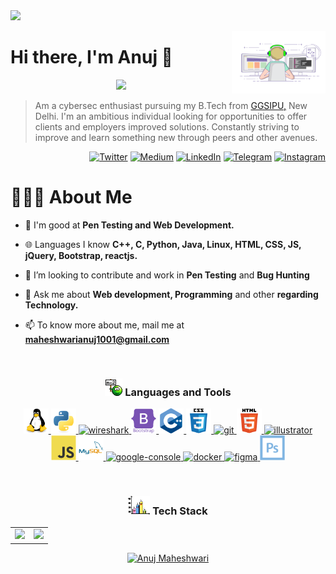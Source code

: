 <img src="https://komarev.com/ghpvc/?username=dummy-co-der&label=Profile%20views&color=0e75b6&style=flat"> 

<p>
  <img align="right" alt="GIF" src="Images/ReadMe.gif" width="150" height="100"/>
</p>

<!-- <h1 align="center">Hello Everyone!! </h1> -->
# Hi there, I'm Anuj 👋
<p align="center"> 
  <img src="https://readme-typing-svg.herokuapp.com?color=0d8eceF&size=30&center=true&vCenter=true&width=550&height=30&lines=An+Ethical+Hacker+🛠;Frontend+Web+Developer+💻;A+Problem+Solver+🕵;+An+Open+Source+Enthusiast+☀;+A+Learner+👨">
</p>
<!-- [![Twitter Follow](https://img.shields.io/twitter/follow/anujmaheshwri?color=1DA1F2&logo=twitter&style=for-the-badge)](https://twitter.com/anujmaheshwri) -->


> Am a cybersec enthusiast pursuing my B.Tech from <a href="http://www.ipu.ac.in/"> GGSIPU,</a> New Delhi.
    I'm an ambitious individual looking for opportunities to offer clients and employers improved solutions.
    Constantly striving to improve and learn something new through peers and other avenues.
   

<!-- - 🔭 I’m currently working on **Bug Hunting** and **Pen Testing.** -->
<p align="end">
<a href="https://twitter.com/anujmaheshwri" target="blank"><img alt="Twitter" src="https://img.shields.io/badge/twitter-gray?style=flat-square&logo=twitter"/></a> 
<a href="https://medium.com/@anujmaheshwri"><img alt="Medium" src="https://img.shields.io/badge/medium-gray?style=flat-square&logo=medium"></a>
<a href="https://www.linkedin.com/in/anujmaheshwri/"><img alt="LinkedIn" src="https://img.shields.io/badge/LinkedIn-gray?style=flat-square&logo=linkedin"></a>
<a href="https://t.me/anujmaheshwri"><img alt="Telegram" src="https://img.shields.io/badge/telegram-gray?style=flat-square&logo=telegram"></a>
<a href="https://www.instagram.com/_anuj._.maheshwari_/"><img alt="Instagram" src="https://img.shields.io/badge/instagram-gray?style=flat-square&logo=instagram"></a>
</p>

<h1> 👨🏻‍💻 About Me </h1>

- 🌱 I'm good at **Pen Testing and Web Development.**

- 🌐 Languages I know **C++, C, Python, Java, Linux, HTML, CSS, JS, jQuery, Bootstrap, reactjs.**

- 👯 I’m looking to contribute and work in **Pen Testing** and **Bug Hunting**

- 💬 Ask me about **Web development, Programming** and other **regarding Technology.**

- 📫 To know more about me, mail me at **maheshwarianuj1001@gmail.com**

<br>



<h3 align="center"><img src="Images/language.gif" width="28" /> Languages and Tools </h3>
<p align="center">
    <a href="https://www.linux.org/"> <img
            src="https://raw.githubusercontent.com/devicons/devicon/master/icons/linux/linux-original.svg" alt="linux"
            width="40" height="40" /> </a>
    <a href="https://www.python.org"> <img
            src="https://raw.githubusercontent.com/devicons/devicon/master/icons/python/python-original.svg"
            alt="python" width="40" height="40" /> </a>
    <a href="https://www.wireshark.org/"> <img src="https://avatars.githubusercontent.com/u/6233056?s=200&v=4"
            alt="wireshark" width="40" height="40" /> </a>
    <a href="https://getbootstrap.com"> <img
            src="https://raw.githubusercontent.com/devicons/devicon/master/icons/bootstrap/bootstrap-plain-wordmark.svg"
            alt="bootstrap" width="40" height="40" /> </a>
    <a href="https://www.w3schools.com/cpp/"> <img
            src="https://raw.githubusercontent.com/devicons/devicon/master/icons/cplusplus/cplusplus-original.svg"
            alt="cplusplus" width="40" height="40" /> </a>
    <a href="https://www.w3schools.com/css/"> <img
            src="https://raw.githubusercontent.com/devicons/devicon/master/icons/css3/css3-original-wordmark.svg"
            alt="css3" width="40" height="40" /> </a>
    <a href="https://git-scm.com/"> <img src="https://www.vectorlogo.zone/logos/git-scm/git-scm-icon.svg" alt="git"
            width="40" height="40" /> </a>
    <a href="https://www.w3.org/html/"> <img
            src="https://raw.githubusercontent.com/devicons/devicon/master/icons/html5/html5-original-wordmark.svg"
            alt="html5" width="40" height="40" /> </a>
    <a href="https://www.adobe.com/in/products/illustrator.html"> <img
            src="https://www.vectorlogo.zone/logos/adobe_illustrator/adobe_illustrator-icon.svg" alt="illustrator"
            width="40" height="40" /> </a>
    <a href="https://developer.mozilla.org/en-US/docs/Web/JavaScript"> <img
            src="https://raw.githubusercontent.com/devicons/devicon/master/icons/javascript/javascript-original.svg"
            alt="javascript" width="40" height="40" /> </a>
    <a href="https://www.mysql.com/"> <img
            src="https://raw.githubusercontent.com/devicons/devicon/master/icons/mysql/mysql-original-wordmark.svg"
            alt="mysql" width="40" height="40" /> </a>
    <a href="https://console.cloud.google.com/getting-started"> <img
            src="https://seeklogo.com/images/G/google-cloud-logo-ADE788217F-seeklogo.com.png" alt="google-console"
            width="40" height="40" /> </a>
    <a href="https://www.docker.com/"> <img src="https://www.svgrepo.com/show/349342/docker.svg" alt="docker" width="40"
            height="40" /> </a>
    <a href="https://www.figma.com/"> <img src="https://upload.wikimedia.org/wikipedia/commons/3/33/Figma-logo.svg"
            alt="figma" width="40" height="40" /> </a>
    <a href="https://www.photoshop.com/en"> <img
            src="https://raw.githubusercontent.com/devicons/devicon/master/icons/photoshop/photoshop-line.svg"
            alt="photoshop" width="40" height="40" /> </a>
</p>



<br>
<h3 align="center"><img src="Images/statistics.gif" width="35" height="30"> Tech Stack </h3>
<table>
  <tr>
      <td>
    <img
        src="https://github-readme-stats.vercel.app/api?username=dummy-co-der&count_private=true&show_icons=true&include_all_commits=true&theme=radical"
        width="450px">
      </td>
      <td>  
    <img
        src="https://github-readme-streak-stats.herokuapp.com/?user=dummy-co-der&theme=radical"
        width="450px">
      </td>
  </tr>
</table>

<p align="center"> <a href="https://github.com/ryo-ma/github-profile-trophy"><img src="https://github-profile-trophy.vercel.app/?username=dummy-co-der&theme=radical" alt="Anuj Maheshwari" /></a> </p>

<!-- <h3 align="center"><img src="Images/connect.gif" width="28" /> Connect with me </h3>
<p align="center">
    <a href="https://medium.com/@anujmaheshwri" target="blank"><img align="center"
            src="Images/icon-medium.svg"
            alt="Anuj_Maheshwri" height="30" width="40" /></a>
    <a href="https://www.instagram.com/_anuj._.maheshwari_/" target="blank"><img align="center"
            src="Images/instagram.svg"
            alt="Anuj_Maheshwri" height="30" width="40" /></a>
    <a href="https://www.linkedin.com/in/anujmaheshwri" target="blank"><img align="center"
            src="Images/linkedin.svg"
            alt="Anuj_Maheshwri" height="30" width="40" /></a>
    <a href="https://www.codechef.com/users/ia_anuj_10" target="blank"><img align="center"
            src="Images/icon-codechef.svg" alt="Anuj_Maheshwri" height="30"
            width="40" /></a>
    <a href="https://www.facebook.com/anuj.maheshwari.714/" target="blank"><img align="center"
            src="Images/facebook.svg"
            alt="Anuj_Maheshwri" height="30" width="40" /></a>
    <a href="https://twitter.com/anujmaheshwri" target="blank"><img align="center"
            src="Images/twitter.svg"
            alt="Anuj_Maheshwri" height="30" width="40" /></a>
</p>-->

<!-- ![](https://github-readme-stats.vercel.app/api?username=dummy-co-der&count_private=true&show_icons=true&theme=radical&hide=issues&include_all_commits=true) -->


<!-- ![](https://github-readme-stats.vercel.app/api/top-langs/?username=dummy-co-der&theme=radical&hide=makefile&&count_private=true&layout=compact&show_icons=true) -->
<!-- https://github-readme-streak-stats.herokuapp.com/?user=dummy-co-der&theme=radical -->
<!-- https://github-readme-stats.vercel.app/api?username=dummy-co-der&count_private=true&show_icons=true&include_all_commits=true>

<1-- https://github-readme-stats.vercel.app/api/top-langs/?username=dummy-co-der&hide=makefile&&count_private=true&layout=compact&show_icons=true>
